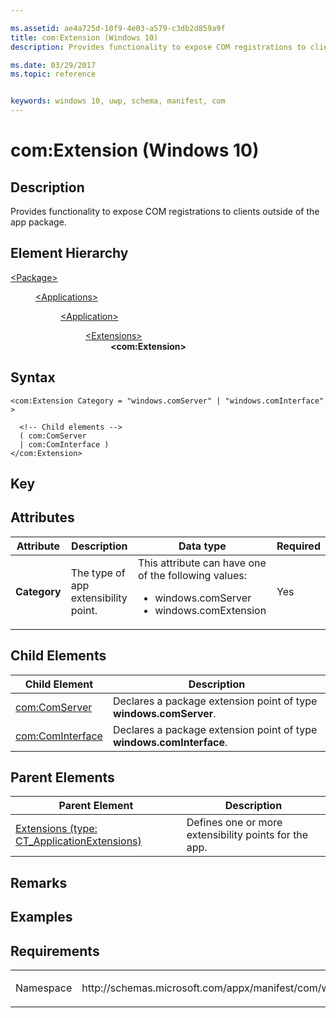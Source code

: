 ```yaml
---

ms.assetid: ae4a725d-10f9-4e03-a579-c3db2d859a9f
title: com:Extension (Windows 10)
description: Provides functionality to expose COM registrations to clients outside of the app package.

ms.date: 03/29/2017
ms.topic: reference


keywords: windows 10, uwp, schema, manifest, com
---
```



# com:Extension (Windows 10)

## Description
Provides functionality to expose COM registrations to clients outside of the app package.

## Element Hierarchy
<dl>
<dt><a href="element-package.md">&lt;Package&gt;</a></dt>
<dd>
<dl>
<dt><a href="element-applications.md">&lt;Applications&gt;</a></dt>
<dd>
<dl>
<dt><a href="element-application.md">&lt;Application&gt;</a></dt>
<dd>
<dl>
<dt><a href="element-1-extensions.md">&lt;Extensions&gt;</a></dt>
<dd><b>&lt;com:Extension&gt;</b></dd>
</dl>
</dd>
</dl>
</dd>
</dl>
</dd>
</dl>


## Syntax
```syntax
<com:Extension Category = "windows.comServer" | "windows.comInterface" >

  <!-- Child elements -->
  ( com:ComServer
  | com:ComInterface )
</com:Extension>
```

## Key

## Attributes

| Attribute | Description | Data type | Required |
|-----------|-------------|-----------|----------|
| **Category** | The type of app extensibility point. | This attribute can have one of the following values: <ul><li>windows.comServer</li><li>windows.comExtension</li></ul>| Yes |


## Child Elements

| Child Element         | Description |
|-----------------------|-------------|
| [com:ComServer](element-com-comserver.md) | Declares a package extension point of type **windows.comServer**. |
| [com:ComInterface](element-com-cominterface.md) | Declares a package extension point of type **windows.comInterface**. |

## Parent Elements

| Parent Element | Description |
|----------------|-------------|
| [Extensions (type: CT_ApplicationExtensions)](element-1-extensions.md) | Defines one or more extensibility points for the app. |

## Remarks

## Examples

## Requirements

<table>
<colgroup>
<col width="50%" />
<col width="50%" />
</colgroup>
<tbody>
<tr class="odd">
<td><p>Namespace</p></td>
<td><p>http://schemas.microsoft.com/appx/manifest/com/windows10</p></td>
</tr>
</tbody>
</table>

